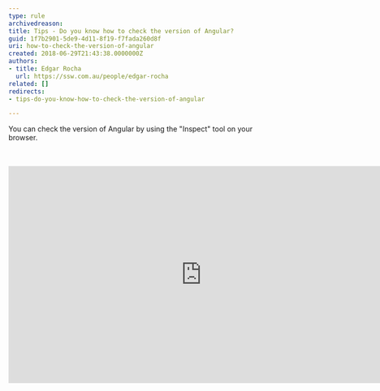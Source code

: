 ```yaml
---
type: rule
archivedreason: 
title: Tips - Do you know how to check the version of Angular?
guid: 1f7b2901-5de9-4d11-8f19-f7fada260d8f
uri: how-to-check-the-version-of-angular
created: 2018-06-29T21:43:38.0000000Z
authors:
- title: Edgar Rocha
  url: https://ssw.com.au/people/edgar-rocha
related: []
redirects:
- tips-do-you-know-how-to-check-the-version-of-angular

---
```



​You can check the version of Angular by using the &quot;Inspect&quot; tool on your browser.​<br>
<br><excerpt class='endintro'></excerpt><br>
<div class="ms-rtestate-read ms-rte-embedcode ms-rte-embedil ms-rtestate-notify">
   <iframe width="760" height="428" src="https&#58;//www.youtube.com/embed/jVpV4lwie50" frameborder="0"></iframe>&#160;</div>
<br>



